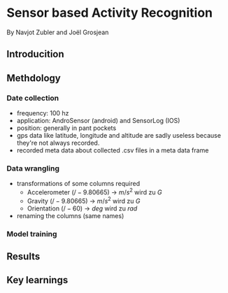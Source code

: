 # Sensor based Activity Recognition
By Navjot Zubler and Joël Grosjean

## Introducition

## Methdology

### Date collection

- frequency: 100 hz
- application: AndroSensor (android) and SensorLog (IOS)
- position: generally in pant pockets
- gps data like latitude, longitude and altitude are sadly useless because they're not always recorded.
- recorded meta data about collected .csv files in a meta data frame

### Data wrangling

- transformations of some columns required
  - Accelerometer ($/ -9.80665$) -> $m/s^2$ wird zu $G$ 
  - Gravity  ($/ -9.80665$) -> $m/s^2$ wird zu $G$
  - Orientation ($/ -60$) -> $deg$ wird zu $rad$
- renaming the columns (same names)

### Model training

## Results

## Key learnings